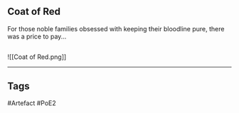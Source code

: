 ## Coat of Red
For those noble families obsessed
with keeping their bloodline pure,
there was a price to pay...
##
![[Coat of Red.png]]

---
## Tags
#Artefact
#PoE2